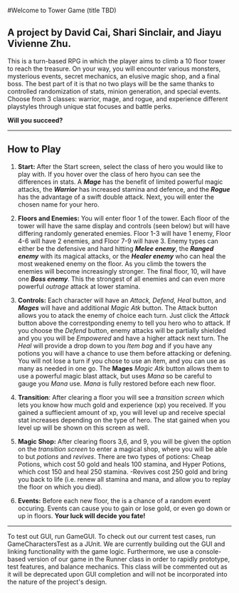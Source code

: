 #Welcome to Tower Game (title TBD)
## A project by David Cai, Shari Sinclair, and Jiayu Vivienne Zhu.

This is a turn-based RPG in which the player aims to climb a 10 floor tower to reach the treasure.
On your way, you will encounter various monsters, mysterious events, secret mechanics, an elusive magic shop, and a final boss.
The best part of it is that no two plays will be the same thanks to controlled randomization of stats, minion generation, and special events.
Choose from 3 classes: warrior, mage, and rogue, and experience different playstyles through unique stat focuses and battle perks.

**Will you succeed?**

-------
## How to Play
1. **Start:** 
	After the Start screen, select the class of hero you would like to play with. If you hover over the class of hero hyou can see the differences in stats. A ***Mage*** has the benefit of limited powerful magic attacks, the ***Warrior*** has increased stamina and defence, and the ***Rogue*** has the advantage of a swift double attack. Next, you will enter the chosen name for your hero. 

2. **Floors and Enemies:** 
	You will enter floor 1 of the tower. Each floor of the tower will have the same display and controls (seen below) but will have differing randomly generated enemies. Floor 1-3 will have 1 enemy, Floor 4-6 will have 2 enemies, and Floor 7-9 will have 3. Enemy types can either be the defensive and hard hitting ***Melee enemy***, the ***Ranged enemy*** with its magical attacks, or the ***Healer enemy*** who can heal the most weakened enemy on the floor. As you climb the towers the enemies will become increasingly stronger. 
	The final floor, 10, will have one ***Boss enemy***. This the strongest of all enemies and can even more powerful _outrage_ attack at lower stamina. 

3. **Controls:** 
	Each character will have an _Attack, Defend, Heal_ button, and ***Mages*** will have and additional _Magic Atk_ button. The Attack button allows you to atack the enemy of choice each turn. Just click the _Attack_ button above the correstponding enemy to tell you hero who to attack. If you choose the _Defend_ button, enemy attacks will be partially shielded and you you will be _Empowered_ and have a higher attack next turn. The _Heal_ will provide a drop down to you _Item bag_ and if you have any potions you will have a chance to use them before attacking or defening. You will not lose a turn if you chose to use an item, and you can use as many as needed in one go. 
	The **Mages** _Magic Atk_ button allows them to use a powerful magic blast attack, but uses _Mana_ so be careful to gauge you _Mana_ use. _Mana_ is fully restored before each new floor.  


4. **Transition**: 
	After clearing a floor you will see a _transition screen_ which lets you know how much gold and experience (xp) you received. If you gained a suffiecient amount of xp, you will level up and receive special stat increases depending on the type of hero. The stat gained when you level up will be shown on this screen as well. 

5. **Magic Shop:** 
	After clearing floors 3,6, and 9, you will be given the option on the _transition screen_ to 
	enter a magical shop, where you will be able to but _potions_ and _revives_. There are two types of potions: Cheap Potions, which cost 50 gold and heals 100 stamina, and Hyper Potions, which cost 150 and heal 250 stamina.
	-Revives cost 250 gold and bring you back to life (i.e. renew all stamina and mana, and allow you to replay the floor on which you died). 

6. **Events:** 
	Before each new floor, the is a chance of a random event occuring. Events can cause you to gain or lose gold, or even go down or up in floors. **Your luck will decide you fate!**

-------

To test out GUI, run GameGUI. To check out our current test cases, run GameCharactersTest as a JUnit. We are currently building out the GUI and linking functionality with the game logic. Furthermore, we use a console-based version of our game in the Runner class in order to rapidly prototype, test features, and balance mechanics. This class will be commented out as it will be deprecated upon GUI completion and will not be incorporated into the nature of the project's design.
